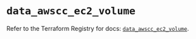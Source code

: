 # `data_awscc_ec2_volume`

Refer to the Terraform Registry for docs: [`data_awscc_ec2_volume`](https://registry.terraform.io/providers/hashicorp/awscc/0.70.0/docs/data-sources/ec2_volume).
